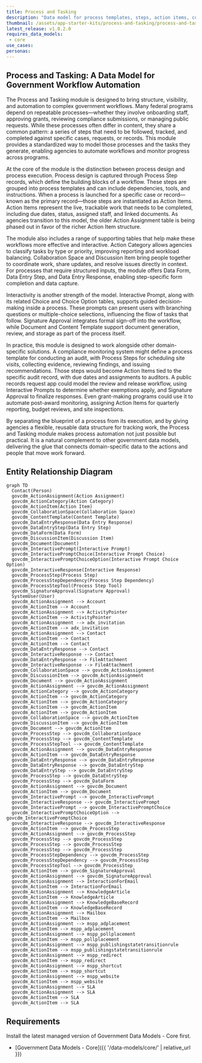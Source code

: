 ```yaml
---
title: Process and Tasking
description: "Data model for process templates, steps, action items, collaboration, and approvals, enabling agencies to automate and monitor complex processes across programs."
thumbnail: /assets/app-starter-kits/process-and-tasking/process-and-tasking.png
latest_release: v1.0.2.0
requires_data_models:
 - core
use_cases:
personas:
---
```


## Process and Tasking: A Data Model for Government Workflow Automation

The Process and Tasking module is designed to bring structure, visibility, and automation to complex government workflows. Many federal programs depend on repeatable processes—whether they involve onboarding staff, approving grants, reviewing compliance submissions, or managing public requests. While these processes often differ in content, they share a common pattern: a series of steps that need to be followed, tracked, and completed against specific cases, requests, or records. This module provides a standardized way to model those processes and the tasks they generate, enabling agencies to automate workflows and monitor progress across programs.

At the core of the module is the distinction between process design and process execution. Process design is captured through Process Step records, which define the building blocks of a workflow. These steps are grouped into process templates and can include dependencies, tools, and instructions. When a process is launched for a specific case or record—known as the primary record—those steps are instantiated as Action Items. Action Items represent the live, trackable work that needs to be completed, including due dates, status, assigned staff, and linked documents. As agencies transition to this model, the older Action Assignment table is being phased out in favor of the richer Action Item structure.

The module also includes a range of supporting tables that help make these workflows more effective and interactive. Action Category allows agencies to classify tasks by type or priority, improving reporting and workload balancing. Collaboration Space and Discussion Item bring people together to coordinate work, share updates, and resolve issues directly in context. For processes that require structured inputs, the module offers Data Form, Data Entry Step, and Data Entry Response, enabling step-specific form completion and data capture.

Interactivity is another strength of the model. Interactive Prompt, along with its related Choice and Choice Option tables, supports guided decision-making inside a process. These prompts can present users with branching questions or multiple-choice selections, influencing the flow of tasks that follow. Signature Approval integrates formal sign-off into the workflow, while Document and Content Template support document generation, review, and storage as part of the process itself.

In practice, this module is designed to work alongside other domain-specific solutions. A compliance monitoring system might define a process template for conducting an audit, with Process Steps for scheduling site visits, collecting evidence, reviewing findings, and issuing recommendations. Those steps would become Action Items tied to the specific audit record, with due dates and assignments to auditors. A public records request app could model the review and release workflow, using Interactive Prompts to determine whether exemptions apply, and Signature Approval to finalize responses. Even grant-making programs could use it to automate post-award monitoring, assigning Action Items for quarterly reporting, budget reviews, and site inspections.

By separating the blueprint of a process from its execution, and by giving agencies a flexible, reusable data structure for tracking work, the Process and Tasking module makes process automation not just possible but practical. It is a natural complement to other government data models, delivering the glue that connects domain-specific data to the actions and people that move work forward.

## Entity Relationship Diagram

```mermaid
graph TD
  Contact(Person)
  govcdm_ActionAssignment(Action Assignment)
  govcdm_ActionCategory(Action Category)
  govcdm_ActionItem(Action Item)
  govcdm_CollaborationSpace(Collaboration Space)
  govcdm_ContentTemplate(Content Template)
  govcdm_DataEntryResponse(Data Entry Response)
  govcdm_DataEntryStep(Data Entry Step)
  govcdm_DataForm(Data Form)
  govcdm_DiscussionItem(Discussion Item)
  govcdm_Document(Document)
  govcdm_InteractivePrompt(Interactive Prompt)
  govcdm_InteractivePromptChoice(Interactive Prompt Choice)
  govcdm_InteractivePromptChoiceOption(Interactive Prompt Choice Option)
  govcdm_InteractiveResponse(Interactive Response)
  govcdm_ProcessStep(Process Step)
  govcdm_ProcessStepDependency(Process Step Dependency)
  govcdm_ProcessStepTool(Process Step Tool)
  govcdm_SignatureApproval(Signature Approval)
  SystemUser(User)
  govcdm_ActionAssignment --> Account
  govcdm_ActionItem --> Account
  govcdm_ActionAssignment --> ActivityPointer
  govcdm_ActionItem --> ActivityPointer
  govcdm_ActionAssignment --> adx_invitation
  govcdm_ActionItem --> adx_invitation
  govcdm_ActionAssignment --> Contact
  govcdm_ActionItem --> Contact
  govcdm_ActionItem --> Contact
  govcdm_DataEntryResponse --> Contact
  govcdm_InteractiveResponse --> Contact
  govcdm_DataEntryResponse --> FileAttachment
  govcdm_InteractiveResponse --> FileAttachment
  govcdm_CollaborationSpace --> govcdm_ActionAssignment
  govcdm_DiscussionItem --> govcdm_ActionAssignment
  govcdm_Document --> govcdm_ActionAssignment
  govcdm_ActionAssignment --> govcdm_ActionAssignment
  govcdm_ActionCategory --> govcdm_ActionCategory
  govcdm_ActionItem --> govcdm_ActionCategory
  govcdm_ActionItem --> govcdm_ActionCategory
  govcdm_ActionItem --> govcdm_ActionItem
  govcdm_ActionItem --> govcdm_ActionItem
  govcdm_CollaborationSpace --> govcdm_ActionItem
  govcdm_DiscussionItem --> govcdm_ActionItem
  govcdm_Document --> govcdm_ActionItem
  govcdm_ProcessStep --> govcdm_CollaborationSpace
  govcdm_ProcessStep --> govcdm_ContentTemplate
  govcdm_ProcessStepTool --> govcdm_ContentTemplate
  govcdm_ActionAssignment --> govcdm_DataEntryResponse
  govcdm_ActionItem --> govcdm_DataEntryResponse
  govcdm_DataEntryResponse --> govcdm_DataEntryResponse
  govcdm_DataEntryResponse --> govcdm_DataEntryStep
  govcdm_DataEntryStep --> govcdm_DataEntryStep
  govcdm_ProcessStep --> govcdm_DataEntryStep
  govcdm_ProcessStep --> govcdm_DataForm
  govcdm_ActionAssignment --> govcdm_Document
  govcdm_ActionItem --> govcdm_Document
  govcdm_InteractivePrompt --> govcdm_InteractivePrompt
  govcdm_InteractiveResponse --> govcdm_InteractivePrompt
  govcdm_InteractivePrompt --> govcdm_InteractivePromptChoice
  govcdm_InteractivePromptChoiceOption --> govcdm_InteractivePromptChoice
  govcdm_InteractiveResponse --> govcdm_InteractiveResponse
  govcdm_ActionItem --> govcdm_ProcessStep
  govcdm_ActionAssignment --> govcdm_ProcessStep
  govcdm_ProcessStep --> govcdm_ProcessStep
  govcdm_ProcessStep --> govcdm_ProcessStep
  govcdm_ProcessStep --> govcdm_ProcessStep
  govcdm_ProcessStepDependency --> govcdm_ProcessStep
  govcdm_ProcessStepDependency --> govcdm_ProcessStep
  govcdm_ProcessStepTool --> govcdm_ProcessStep
  govcdm_ActionItem --> govcdm_SignatureApproval
  govcdm_ActionAssignment --> govcdm_SignatureApproval
  govcdm_ActionAssignment --> InteractionForEmail
  govcdm_ActionItem --> InteractionForEmail
  govcdm_ActionAssignment --> KnowledgeArticle
  govcdm_ActionItem --> KnowledgeArticle
  govcdm_ActionAssignment --> KnowledgeBaseRecord
  govcdm_ActionItem --> KnowledgeBaseRecord
  govcdm_ActionAssignment --> Mailbox
  govcdm_ActionItem --> Mailbox
  govcdm_ActionAssignment --> mspp_adplacement
  govcdm_ActionItem --> mspp_adplacement
  govcdm_ActionAssignment --> mspp_pollplacement
  govcdm_ActionItem --> mspp_pollplacement
  govcdm_ActionAssignment --> mspp_publishingstatetransitionrule
  govcdm_ActionItem --> mspp_publishingstatetransitionrule
  govcdm_ActionAssignment --> mspp_redirect
  govcdm_ActionItem --> mspp_redirect
  govcdm_ActionAssignment --> mspp_shortcut
  govcdm_ActionItem --> mspp_shortcut
  govcdm_ActionAssignment --> mspp_website
  govcdm_ActionItem --> mspp_website
  govcdm_ActionAssignment --> SLA
  govcdm_ActionAssignment --> SLA
  govcdm_ActionItem --> SLA
  govcdm_ActionItem --> SLA

```

## Requirements

Install the latest managed version of Government Data Models - Core first.

  - [Government Data Models - Core]({{ '/data-models/core/' | relative_url }})
